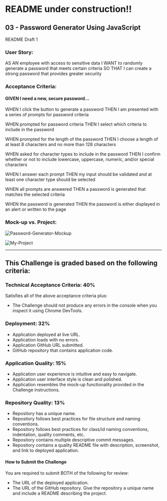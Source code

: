 # README under construction!!

## 03 - Password Generator Using JavaScript

README Draft 1

### User Story:
AS AN employee with access to sensitive data
I WANT to randomly generate a password that meets certain criteria
SO THAT I can create a strong password that provides greater security

### Acceptance Criteria:

#### GIVEN I need a new, secure password...

WHEN I click the button to generate a password
THEN I am presented with a series of prompts for password criteria

WHEN prompted for password criteria
THEN I select which criteria to include in the password

WHEN prompted for the length of the password
THEN I choose a length of at least 8 characters and no more than 128 characters

WHEN asked for character types to include in the password
THEN I confirm whether or not to include lowercase, uppercase, numeric, and/or special characters

WHEN I answer each prompt
THEN my input should be validated and at least one character type should be selected

WHEN all prompts are answered
THEN a password is generated that matches the selected criteria

WHEN the password is generated
THEN the password is either displayed in an alert or written to the page


### Mock-up vs. Project:

![Password-Generator-Mockup](https://user-images.githubusercontent.com/116177485/205467125-55c3cb5e-7061-4de6-9b4d-b0ec0e339352.png)

![My-Project](URL)

--------------------------------------------------------------------------------

## This Challenge is graded based on the following criteria:

### Technical Acceptance Criteria: 40%
Satisfies all of the above acceptance criteria plus:
- The Challenge should not produce any errors in the console when you inspect it using Chrome DevTools.

### Deployment: 32%
- Application deployed at live URL.
- Application loads with no errors.
- Application GitHub URL submitted.
- GitHub repository that contains application code.

### Application Quality: 15%
- Application user experience is intuitive and easy to navigate.
- Application user interface style is clean and polished.
- Application resembles the mock-up functionality provided in the Challenge instructions.

### Repository Quality: 13%
- Repository has a unique name.
- Repository follows best practices for file structure and naming conventions.
- Repository follows best practices for class/id naming conventions, indentation, quality comments, etc.
- Repository contains multiple descriptive commit messages.
- Repository contains a quality README file with description, screenshot, and link to deployed application.


#### How to Submit the Challenge
You are required to submit BOTH of the following for review:
- The URL of the deployed application.
- The URL of the GitHub repository. Give the repository a unique name and include a README describing the project.
